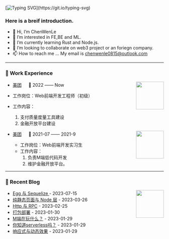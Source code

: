[![Typing SVG](https://readme-typing-svg.demolab.com?font=Fira+Code&weight=600&size=24&pause=1000&color=1C111A&multiline=true&width=700&height=39&lines=Boys%2C+you+must+strive+to+find+your+own+voice.)](https://git.io/typing-svg)
###  Here is a breif introduction.
-  👋 Hi, I’m ChenWenLe
- 👀 I’m interested in FE,BE and ML.
- 🌱 I’m currently learning Rust and Node.js.
- 💞️ I’m looking to collaborate on web3 project or an foriegn company.
- 📫 How to reach me ... My email is chenwenle0815@outlook.com



--- 
</td></tr>

<tr>
<td>
  
### 🏢 Work Experience

<img align="right" width="88" src="https://th.bing.com/th?id=ODL.ba61285f20285fde1fa585f8ad2bf524&w=100&h=100&c=12&pcl=faf9f7&o=6&dpr=1.5&pid=13.1" />

-  [美团](https://www.meituan.com/) &emsp; 📌 2022 —— Now
  
  - 工作岗位：Web前端开发工程师（初级）
  - 工作内容：
    1. 支付质量度量工具建设
    2. 金融开放平台建设

<img align="right" width="88" src="https://th.bing.com/th?id=ODL.ba61285f20285fde1fa585f8ad2bf524&w=100&h=100&c=12&pcl=faf9f7&o=6&dpr=1.5&pid=13.1" />

- [美团](https://www.meituan.com/) &emsp; 📌 2021-07 —— 2021-9
  
  - 工作岗位：Web前端开发实习生
  - 工作内容：
    1. 负责M端低代码开发
    2. 维护金融开放平台。

</td>
</tr>
<tr><td>


<tr><td>

--- 
<!-- 近期博客 -->
### 📃 Recent Blog
  
<img align="right" width="88" src="https://cdn.jsdelivr.net/gh/sun0225SUN/sun0225SUN/assets/images/astronaut.png" />

<!-- START_SECTION:blog -->
* <a href='' target='_blank'>Egg 与 Sequelize </a> - 2023-07-15
* <a href='' target='_blank'>纯静态页面与 Node 层</a> - 2023-03-26
* <a href='' target='_blank'>Http 与 RPC</a> - 2023-02-25
* <a href='' target='_blank'>打包部署</a> - 2023-01-30
* <a href='' target='_blank'>M端在玩什么？</a> - 2023-01-29
* <a href='' target='_blank'>你知道serverless吗？</a> - 2023-01-29
* <a href='' target='_blank'>响应式与动态效果</a> - 2023-01-29
<!-- END_SECTION:blog -->

</td></tr>

<tr><td>
